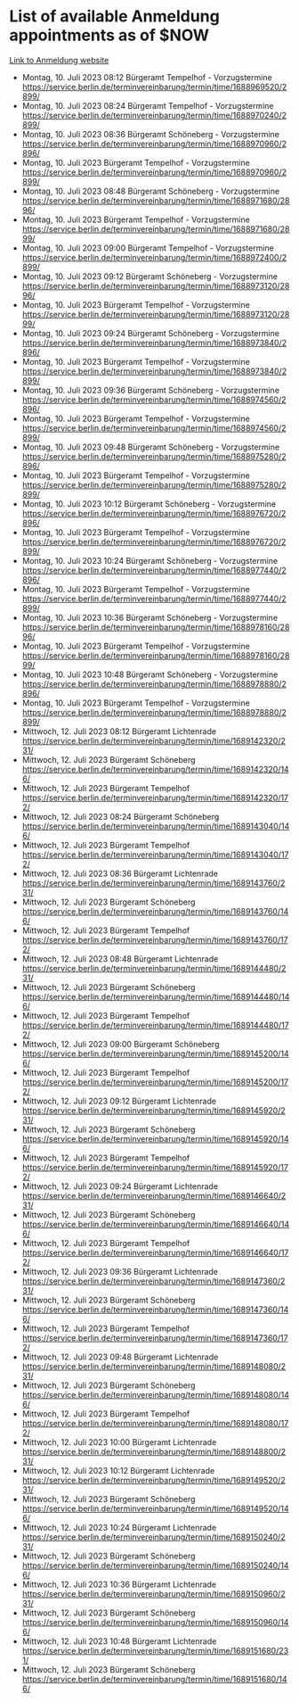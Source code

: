 # List of available Anmeldung appointments as of $NOW
[Link to Anmeldung website](https://service.berlin.de/terminvereinbarung/termin/tag.php?termin=1&anliegen[]=120686&dienstleisterlist=122210,122217,327316,122219,327312,122227,327314,122231,327346,122243,327348,122254,122252,329742,122260,329745,122262,329748,122271,327278,122273,327274,122277,327276,330436,122280,327294,122282,327290,122284,327292,122291,327270,122285,327266,122286,327264,122296,327268,150230,329760,122297,327286,122294,327284,122312,329763,122314,329775,122304,327330,122311,327334,122309,327332,317869,122281,327352,122279,329772,122283,122276,327324,122274,327326,122267,329766,122246,327318,122251,327320,122257,327322,122208,327298,122226,327300&herkunft=http%3A%2F%2Fservice.berlin.de%2Fdienstleistung%2F120686%2F)
- Montag, 10. Juli 2023 08:12 Bürgeramt Tempelhof - Vorzugstermine https://service.berlin.de/terminvereinbarung/termin/time/1688969520/2899/
- Montag, 10. Juli 2023 08:24 Bürgeramt Tempelhof - Vorzugstermine https://service.berlin.de/terminvereinbarung/termin/time/1688970240/2899/
- Montag, 10. Juli 2023 08:36 Bürgeramt Schöneberg - Vorzugstermine https://service.berlin.de/terminvereinbarung/termin/time/1688970960/2896/
- Montag, 10. Juli 2023  Bürgeramt Tempelhof - Vorzugstermine https://service.berlin.de/terminvereinbarung/termin/time/1688970960/2899/
- Montag, 10. Juli 2023 08:48 Bürgeramt Schöneberg - Vorzugstermine https://service.berlin.de/terminvereinbarung/termin/time/1688971680/2896/
- Montag, 10. Juli 2023  Bürgeramt Tempelhof - Vorzugstermine https://service.berlin.de/terminvereinbarung/termin/time/1688971680/2899/
- Montag, 10. Juli 2023 09:00 Bürgeramt Tempelhof - Vorzugstermine https://service.berlin.de/terminvereinbarung/termin/time/1688972400/2899/
- Montag, 10. Juli 2023 09:12 Bürgeramt Schöneberg - Vorzugstermine https://service.berlin.de/terminvereinbarung/termin/time/1688973120/2896/
- Montag, 10. Juli 2023  Bürgeramt Tempelhof - Vorzugstermine https://service.berlin.de/terminvereinbarung/termin/time/1688973120/2899/
- Montag, 10. Juli 2023 09:24 Bürgeramt Schöneberg - Vorzugstermine https://service.berlin.de/terminvereinbarung/termin/time/1688973840/2896/
- Montag, 10. Juli 2023  Bürgeramt Tempelhof - Vorzugstermine https://service.berlin.de/terminvereinbarung/termin/time/1688973840/2899/
- Montag, 10. Juli 2023 09:36 Bürgeramt Schöneberg - Vorzugstermine https://service.berlin.de/terminvereinbarung/termin/time/1688974560/2896/
- Montag, 10. Juli 2023  Bürgeramt Tempelhof - Vorzugstermine https://service.berlin.de/terminvereinbarung/termin/time/1688974560/2899/
- Montag, 10. Juli 2023 09:48 Bürgeramt Schöneberg - Vorzugstermine https://service.berlin.de/terminvereinbarung/termin/time/1688975280/2896/
- Montag, 10. Juli 2023  Bürgeramt Tempelhof - Vorzugstermine https://service.berlin.de/terminvereinbarung/termin/time/1688975280/2899/
- Montag, 10. Juli 2023 10:12 Bürgeramt Schöneberg - Vorzugstermine https://service.berlin.de/terminvereinbarung/termin/time/1688976720/2896/
- Montag, 10. Juli 2023  Bürgeramt Tempelhof - Vorzugstermine https://service.berlin.de/terminvereinbarung/termin/time/1688976720/2899/
- Montag, 10. Juli 2023 10:24 Bürgeramt Schöneberg - Vorzugstermine https://service.berlin.de/terminvereinbarung/termin/time/1688977440/2896/
- Montag, 10. Juli 2023  Bürgeramt Tempelhof - Vorzugstermine https://service.berlin.de/terminvereinbarung/termin/time/1688977440/2899/
- Montag, 10. Juli 2023 10:36 Bürgeramt Schöneberg - Vorzugstermine https://service.berlin.de/terminvereinbarung/termin/time/1688978160/2896/
- Montag, 10. Juli 2023  Bürgeramt Tempelhof - Vorzugstermine https://service.berlin.de/terminvereinbarung/termin/time/1688978160/2899/
- Montag, 10. Juli 2023 10:48 Bürgeramt Schöneberg - Vorzugstermine https://service.berlin.de/terminvereinbarung/termin/time/1688978880/2896/
- Montag, 10. Juli 2023  Bürgeramt Tempelhof - Vorzugstermine https://service.berlin.de/terminvereinbarung/termin/time/1688978880/2899/
- Mittwoch, 12. Juli 2023 08:12 Bürgeramt Lichtenrade https://service.berlin.de/terminvereinbarung/termin/time/1689142320/231/
- Mittwoch, 12. Juli 2023  Bürgeramt Schöneberg https://service.berlin.de/terminvereinbarung/termin/time/1689142320/146/
- Mittwoch, 12. Juli 2023  Bürgeramt Tempelhof https://service.berlin.de/terminvereinbarung/termin/time/1689142320/172/
- Mittwoch, 12. Juli 2023 08:24 Bürgeramt Schöneberg https://service.berlin.de/terminvereinbarung/termin/time/1689143040/146/
- Mittwoch, 12. Juli 2023  Bürgeramt Tempelhof https://service.berlin.de/terminvereinbarung/termin/time/1689143040/172/
- Mittwoch, 12. Juli 2023 08:36 Bürgeramt Lichtenrade https://service.berlin.de/terminvereinbarung/termin/time/1689143760/231/
- Mittwoch, 12. Juli 2023  Bürgeramt Schöneberg https://service.berlin.de/terminvereinbarung/termin/time/1689143760/146/
- Mittwoch, 12. Juli 2023  Bürgeramt Tempelhof https://service.berlin.de/terminvereinbarung/termin/time/1689143760/172/
- Mittwoch, 12. Juli 2023 08:48 Bürgeramt Lichtenrade https://service.berlin.de/terminvereinbarung/termin/time/1689144480/231/
- Mittwoch, 12. Juli 2023  Bürgeramt Schöneberg https://service.berlin.de/terminvereinbarung/termin/time/1689144480/146/
- Mittwoch, 12. Juli 2023  Bürgeramt Tempelhof https://service.berlin.de/terminvereinbarung/termin/time/1689144480/172/
- Mittwoch, 12. Juli 2023 09:00 Bürgeramt Schöneberg https://service.berlin.de/terminvereinbarung/termin/time/1689145200/146/
- Mittwoch, 12. Juli 2023  Bürgeramt Tempelhof https://service.berlin.de/terminvereinbarung/termin/time/1689145200/172/
- Mittwoch, 12. Juli 2023 09:12 Bürgeramt Lichtenrade https://service.berlin.de/terminvereinbarung/termin/time/1689145920/231/
- Mittwoch, 12. Juli 2023  Bürgeramt Schöneberg https://service.berlin.de/terminvereinbarung/termin/time/1689145920/146/
- Mittwoch, 12. Juli 2023  Bürgeramt Tempelhof https://service.berlin.de/terminvereinbarung/termin/time/1689145920/172/
- Mittwoch, 12. Juli 2023 09:24 Bürgeramt Lichtenrade https://service.berlin.de/terminvereinbarung/termin/time/1689146640/231/
- Mittwoch, 12. Juli 2023  Bürgeramt Schöneberg https://service.berlin.de/terminvereinbarung/termin/time/1689146640/146/
- Mittwoch, 12. Juli 2023  Bürgeramt Tempelhof https://service.berlin.de/terminvereinbarung/termin/time/1689146640/172/
- Mittwoch, 12. Juli 2023 09:36 Bürgeramt Lichtenrade https://service.berlin.de/terminvereinbarung/termin/time/1689147360/231/
- Mittwoch, 12. Juli 2023  Bürgeramt Schöneberg https://service.berlin.de/terminvereinbarung/termin/time/1689147360/146/
- Mittwoch, 12. Juli 2023  Bürgeramt Tempelhof https://service.berlin.de/terminvereinbarung/termin/time/1689147360/172/
- Mittwoch, 12. Juli 2023 09:48 Bürgeramt Lichtenrade https://service.berlin.de/terminvereinbarung/termin/time/1689148080/231/
- Mittwoch, 12. Juli 2023  Bürgeramt Schöneberg https://service.berlin.de/terminvereinbarung/termin/time/1689148080/146/
- Mittwoch, 12. Juli 2023  Bürgeramt Tempelhof https://service.berlin.de/terminvereinbarung/termin/time/1689148080/172/
- Mittwoch, 12. Juli 2023 10:00 Bürgeramt Lichtenrade https://service.berlin.de/terminvereinbarung/termin/time/1689148800/231/
- Mittwoch, 12. Juli 2023 10:12 Bürgeramt Lichtenrade https://service.berlin.de/terminvereinbarung/termin/time/1689149520/231/
- Mittwoch, 12. Juli 2023  Bürgeramt Schöneberg https://service.berlin.de/terminvereinbarung/termin/time/1689149520/146/
- Mittwoch, 12. Juli 2023 10:24 Bürgeramt Lichtenrade https://service.berlin.de/terminvereinbarung/termin/time/1689150240/231/
- Mittwoch, 12. Juli 2023  Bürgeramt Schöneberg https://service.berlin.de/terminvereinbarung/termin/time/1689150240/146/
- Mittwoch, 12. Juli 2023 10:36 Bürgeramt Lichtenrade https://service.berlin.de/terminvereinbarung/termin/time/1689150960/231/
- Mittwoch, 12. Juli 2023  Bürgeramt Schöneberg https://service.berlin.de/terminvereinbarung/termin/time/1689150960/146/
- Mittwoch, 12. Juli 2023 10:48 Bürgeramt Lichtenrade https://service.berlin.de/terminvereinbarung/termin/time/1689151680/231/
- Mittwoch, 12. Juli 2023  Bürgeramt Schöneberg https://service.berlin.de/terminvereinbarung/termin/time/1689151680/146/
